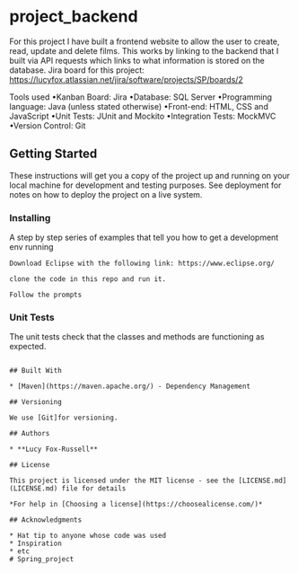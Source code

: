 # project_backend

For this project I have built a frontend website to allow the user to create, read, update and delete films. This works by linking to the backend that I built via API requests which links to what information is stored on the database. Jira board for this project: https://lucyfox.atlassian.net/jira/software/projects/SP/boards/2

Tools used
•Kanban Board: Jira
•Database: SQL Server
•Programming language: Java (unless stated otherwise)
•Front-end: HTML, CSS and JavaScript
•Unit Tests: JUnit and Mockito
•Integration Tests: MockMVC
•Version Control: Git

## Getting Started

These instructions will get you a copy of the project up and running on your local machine for development and testing purposes. See deployment for notes on how to deploy the project on a live system.

### Installing

A step by step series of examples that tell you how to get a development env running

```
Download Eclipse with the following link: https://www.eclipse.org/
```
```
clone the code in this repo and run it.
```
```
Follow the prompts
```

### Unit Tests 

The unit tests check that the classes and methods are functioning as expected.
```

## Built With

* [Maven](https://maven.apache.org/) - Dependency Management

## Versioning

We use [Git]for versioning.

## Authors

* **Lucy Fox-Russell** 

## License

This project is licensed under the MIT license - see the [LICENSE.md](LICENSE.md) file for details 

*For help in [Choosing a license](https://choosealicense.com/)*

## Acknowledgments

* Hat tip to anyone whose code was used
* Inspiration
* etc
# Spring_project
